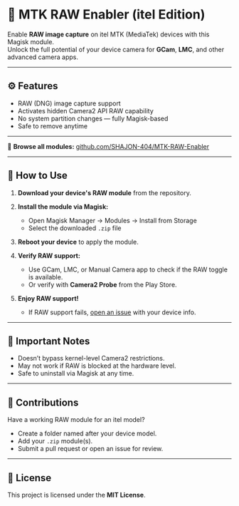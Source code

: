 # 📸 MTK RAW Enabler (itel Edition)

Enable **RAW image capture** on itel MTK (MediaTek) devices with this Magisk module.  
Unlock the full potential of your device camera for **GCam**, **LMC**, and other advanced camera apps.

---

## ⚙️ Features

- RAW (DNG) image capture support  
- Activates hidden Camera2 API RAW capability  
- No system partition changes — fully Magisk-based  
- Safe to remove anytime  

---

🔗 **Browse all modules:** [github.com/SHAJON-404/MTK-RAW-Enabler](https://github.com/SHAJON-404/MTK-RAW-Enabler)

---

## 🧪 How to Use

1. **Download your device's RAW module** from the repository.  

2. **Install the module via Magisk:**  
   - Open Magisk Manager → Modules → Install from Storage  
   - Select the downloaded `.zip` file

3. **Reboot your device** to apply the module.

4. **Verify RAW support:**  
   - Use GCam, LMC, or Manual Camera app to check if the RAW toggle is available.  
   - Or verify with **Camera2 Probe** from the Play Store.

5. **Enjoy RAW support!**  
   - If RAW support fails, [open an issue](https://github.com/SHAJON-404/MTK-RAW-Enabler/issues) with your device info.

---

## 🚨 Important Notes

- Doesn’t bypass kernel-level Camera2 restrictions.  
- May not work if RAW is blocked at the hardware level.  
- Safe to uninstall via Magisk at any time.

---

## 🤝 Contributions

Have a working RAW module for an itel model?  
- Create a folder named after your device model.  
- Add your `.zip` module(s).  
- Submit a pull request or open an issue for review.

---

## 📜 License

This project is licensed under the **MIT License**.
